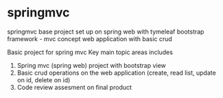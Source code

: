 # springmvc
springmvc base project set up on spring web with tymeleaf bootstrap framework - mvc concept web application with basic crud 


Basic project for spring mvc
Key main topic areas includes 
1. Spring mvc (spring web) project with bootstrap view
2. Basic crud operations on the web application (create, read list, update on id, delete on id)
3. Code review assesment on final product


